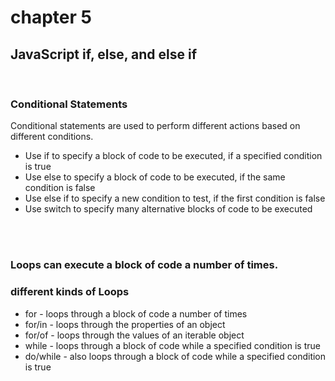 # chapter 5

## JavaScript if, else, and else if

<br />

<h3>Conditional Statements</h3>
<p>Conditional statements are used to perform different actions based on different conditions.</p>

<ul>
    <li>Use if to specify a block of code to be executed, if a specified condition is true</li>
    <li>Use else to specify a block of code to be executed, if the same condition is false</li>
    <li>Use else if to specify a new condition to test, if the first condition is false</li>
    <li>Use switch to specify many alternative blocks of code to be executed</li>
</ul>

<br />
<br />

<h3>Loops can execute a block of code a number of times.</h3>
<h3>different kinds of Loops</h3>
<ul>
    <li>for - loops through a block of code a number of times</li>
    <li>for/in - loops through the properties of an object</li>
    <li>for/of - loops through the values of an iterable object</li>
    <li>while - loops through a block of code while a specified condition is true</li>
    <li>do/while - also loops through a block of code while a specified condition is true</li>
</ul>